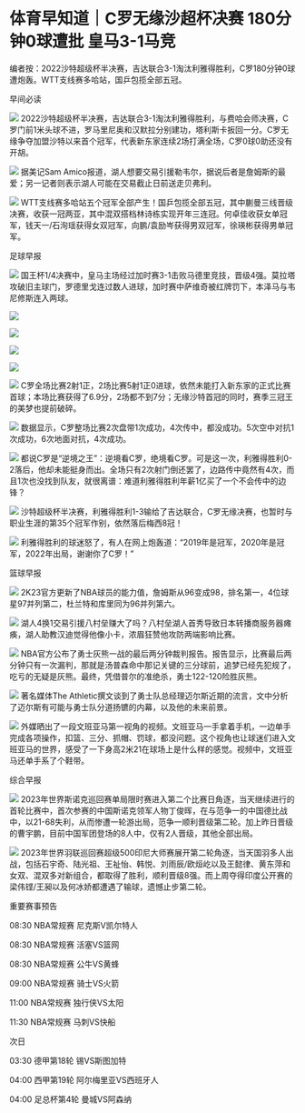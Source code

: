 # 体育早知道｜C罗无缘沙超杯决赛 180分钟0球遭批 皇马3-1马竞

编者按：2022沙特超级杯半决赛，吉达联合3-1淘汰利雅得胜利，C罗180分钟0球遭炮轰。WTT支线赛多哈站，国乒包揽全部五冠。

早间必读

![](https://inews.gtimg.com/news_bt/OnYpihQAoLdpPz-zelIZ6UkgpdZGcwkrjWvix1OvQNoBsAA/1000)
2022沙特超级杯半决赛，吉达联合3-1淘汰利雅得胜利，与费哈会师决赛，C罗门前1米头球不进，罗马里尼奥和汉默拉分别建功，塔利斯卡扳回一分。C罗无缘争夺加盟沙特以来首个冠军，代表新东家连续2场打满全场，C罗0球0助还没有开胡。

![](https://inews.gtimg.com/news_bt/OAFOsbmYfJjkzQmJHiQrOkJJwXeJFnP9cul9M45gTfJm4AA/1000)
据美记Sam Amico报道，湖人想要交易引援勒韦尔，据说后者是詹姆斯的最爱；另一记者则表示湖人可能在交易截止日前送走贝弗利。

![](https://inews.gtimg.com/news_bt/Ox4-m5eEQIcn0U0fpnpn71f3K_pL0jX0yRNZ_l7JgA-7EAA/1000)
WTT支线赛多哈站五个冠军全部产生！国乒包揽全部五冠，其中蒯曼三线晋级决赛，收获一冠两亚，其中混双搭档林诗栋实现开年三连冠。何卓佳收获女单冠军，钱天一/石洵瑶获得女双冠军，向鹏/袁励岑获得男双冠军，徐瑛彬获得男单冠军。

足球早报

![](https://inews.gtimg.com/news_bt/OnDVgBpw3YvX0lPslOSlv-_lVrc-ViIqePh31CNo5889gAA/1000)
国王杯1/4决赛中，皇马主场经过加时赛3-1击败马德里竞技，晋级4强。莫拉塔攻破旧主球门，罗德里戈连过数人进球，加时赛中萨维奇被红牌罚下，本泽马与韦尼修斯连入两球。

![](https://inews.gtimg.com/news_bt/GiYXyC58fbMKgXVuSum1BYrqt_EupNZ-_RQ2_o7SOj5L0AA/0)

![](https://inews.gtimg.com/news_bt/GQYE3Ds63TlVE3JBZRGsJIMrEKb4PHLD8oFszRgEqgbSQAA/0)

![](https://inews.gtimg.com/news_bt/GfNrMf9-tx1mFv_NA06WFK9VVWhMnoLkFY4AN6wOx3rPAAA/0)

![](https://inews.gtimg.com/news_bt/G0CAmlC_GzNHF8YxqP03fgQmuSAJrD5MDqJDRc7qbJ_oIAA/0)

![](https://inews.gtimg.com/newsapp_bt/0/15628661548/1000)
C罗全场比赛2射1正，2场比赛5射1正0进球，依然未能打入新东家的正式比赛首球；本场比赛获得了6.9分，2场都不到7分；无缘沙特首冠的同时，赛季三冠王的美梦也提前破碎。

![](https://inews.gtimg.com/newsapp_bt/0/15628731594/1000)
数据显示，C罗整场比赛2次盘带1次成功，4次传中，都没成功。5次空中对抗1次成功，6次地面对抗，4次成功。

![](https://inews.gtimg.com/newsapp_bt/0/15628704301/1000)
都说C罗是“逆境之王”：逆境看C罗，绝境看C罗。可是这一次，利雅得胜利0-2落后，他却未能挺身而出。全场只有2次射门倒还罢了，边路传中竟然有4次，而且1次也没找到队友，就很离谱：难道利雅得胜利年薪1亿买了一个不会传中的边锋？

![](https://inews.gtimg.com/newsapp_bt/0/15628676517/1000)
沙特超级杯半决赛，利雅得胜利1-3输给了吉达联合，C罗无缘决赛，也暂时与职业生涯的第35个冠军作别，依然落后梅西8冠！

![](https://inews.gtimg.com/newsapp_bt/0/15628723703/1000)
利雅得胜利的球迷怒了，有人在网上炮轰道：“2019年是冠军，2020年是冠军，2022年出局，谢谢你了C罗！”

篮球早报

![](https://inews.gtimg.com/news_bt/OHFC_uGu5i_hjJpSTxMTHaqFmillICu6Qav3EVvjEoP2EAA/1000)
2K23官方更新了NBA球员的能力值，詹姆斯从96变成98，排名第一，4位球星97并列第二，杜兰特和库里同为96并列第六。

![](https://inews.gtimg.com/news_bt/O2-BHevpJ-zYjogAG3-2ZfmpLsjJGIcW1PitQYL88NL-IAA/1000)
湖人4换1交易引援八村垒赚大了吗？八村垒湖人首秀导致日本转播商服务器瘫痪，湖人助教汉迪觉得他像小卡，浓眉狂赞他攻防两端影响比赛。

![](https://inews.gtimg.com/news_bt/OaLGZDVr_NRYVpGMVruk3KB8XpVa36n0ChXq8kA9yOdJsAA/1000)
NBA官方公布了勇士灰熊一战的最后两分钟裁判报告。报告显示，比赛最后两分钟只有一次漏判，那就是汤普森命中那记关键的三分球前，追梦已经先犯规了，吃亏的无疑是灰熊。最终，凭借普尔的准绝杀，勇士122-120险胜灰熊。

![](https://inews.gtimg.com/news_bt/OiqLeGkGgToLvdbOqsIVJX4QEilY70D4bDz6XRzUqmnjkAA/1000)
著名媒体The Athletic撰文谈到了勇士队总经理迈尔斯近期的流言，文中分析了迈尔斯有可能与勇士队分道扬镳的内幕，以及他的未来前景。

![](https://inews.gtimg.com/news_bt/O1tdzBaiS7BoLiYJ-_-XrosqJjRNnxolkap9HQGbsDWN8AA/1000)
外媒晒出了一段文班亚马第一视角的视频。文班亚马一手拿着手机，一边单手完成各项操作，扣篮、三分、抓帽、罚球，都没问题。这个视角也让球迷们进入文班亚马的世界，感受了一下身高2米21在球场上是什么样的感觉。视频中，文班亚马还单手系了个鞋带。

综合早报

![](https://inews.gtimg.com/news_bt/OvzsM-wPqAhap_clfrDw2NZsuyukfyUjtNKvcXng9nd9sAA/1000)
2023年世界斯诺克巡回赛单局限时赛进入第二个比赛日角逐，当天继续进行的首轮比赛中，首次参赛的中国斯诺克领军人物丁俊晖，在与范争一的中国德比战中，以21-68失利，从而惨遭一轮游出局，范争一顺利晋级第二轮。加上昨日晋级的曹宇鹏，目前中国军团登场的8人中，仅有2人晋级，其他全部出局。

![](https://inews.gtimg.com/news_bt/OpFm8-3EmCIU7LCS7XeJt7gjdCDZSZNqyMeoQF0YYRbbYAA/1000)
2023年世界羽联巡回赛超级500印尼大师赛展开第二轮角逐，当天国羽多人出战，包括石宇奇、陆光祖、王祉怡、韩悦、刘雨辰/欧烜屹以及王懿律、黄东萍和女双、混双多对新组合，都取得了胜利，顺利晋级8强。而上周夺得印度公开赛的梁伟铿/王昶以及何冰娇都遭遇了输球，遗憾止步第二轮。

重要赛事预告

08:30 NBA常规赛 尼克斯V凯尔特人

08:30 NBA常规赛 活塞VS篮网

08:30 NBA常规赛 公牛VS黄蜂

09:00 NBA常规赛 骑士VS火箭

11:00 NBA常规赛 独行侠VS太阳

11:30 NBA常规赛 马刺VS快船

次日

03:30 德甲第18轮 锡VS斯图加特

04:00 西甲第19轮 阿尔梅里亚VS西班牙人

04:00 足总杯第4轮 曼城VS阿森纳

